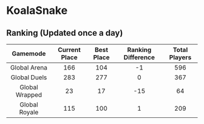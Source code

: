 # KoalaSnake

## Ranking (Updated once a day)
| Gamemode | Current Place | Best Place | Ranking Difference | Total Players |
|:--------:|:-------------:|:----------:|:------------------:|:-------------:|
| Global Arena | 166 | 104 | -1 | 596 |
| Global Duels | 283 | 277 | 0 | 367 |
| Global Wrapped | 23 | 17 | -15 | 64 |
| Global Royale | 115 | 100 | 1 | 209 |

